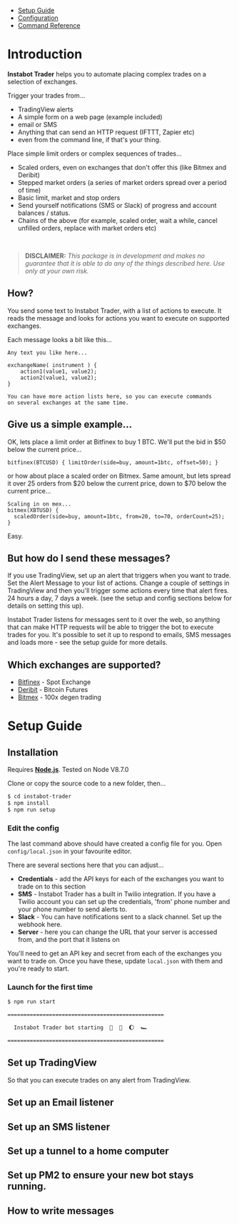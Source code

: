 * [Setup Guide](#api-setup)
* [Configuration](#api-config)  
* [Command Reference](#sections)


<h1 id="api-intro">Introduction</h1>

**Instabot Trader** helps you to automate placing complex trades on a selection of exchanges.

Trigger your trades from...

* TradingView alerts
* A simple form on a web page (example included)
* email or SMS
* Anything that can send an HTTP request (IFTTT, Zapier etc)
* even from the command line, if that's your thing.

Place simple limit orders or complex sequences of trades...

* Scaled orders, even on exchanges that don't offer this (like Bitmex and Deribit)
* Stepped market orders (a series of market orders spread over a period of time)
* Basic limit, market and stop orders
* Send yourself notifications (SMS or Slack) of progress and account balances / status.
* Chains of the above (for example, scaled order, wait a while, cancel unfilled orders, replace with market orders etc)

<br>

> **DISCLAIMER:** *This package is in development and makes no guarantee that it is able to do any of 
the things described here. Use only at your own risk.*  

## How?

You send some text to Instabot Trader, with a list of actions to execute. It reads the 
message and looks for actions you want to execute on supported exchanges.

Each message looks a bit like this...

```
Any text you like here...

exchangeName( instrument ) {
    action1(value1, value2);
    action2(value1, value2);
}

You can have more action lists here, so you can execute commands
on several exchanges at the same time.
```

## Give us a simple example...

OK, lets place a limit order at Bitfinex to buy 1 BTC. We'll put the
bid in $50 below the current price...

```
bitfinex(BTCUSD) { limitOrder(side=buy, amount=1btc, offset=50); } 
```

or how about place a scaled order on Bitmex. Same amount, but lets
spread it over 25 orders from $20 below the current price, down to $70
below the current price...

```
Scaling in on mex...
bitmex(XBTUSD) { 
  scaledOrder(side=buy, amount=1btc, from=20, to=70, orderCount=25); 
} 
```

Easy.

## But how do I send these messages?

If you use TradingView, set up an alert that triggers when you want to trade.
Set the Alert Message to your list of actions. Change a couple of settings
in TradingView and then you'll trigger some actions every time that alert fires.
24 hours a day, 7 days a week. 
(see the setup and config sections below for details on setting this up).

Instabot Trader listens for messages sent to it over the web, so anything
that can make HTTP requests will be able to trigger the bot to execute
trades for you. It's possible to set it up to respond to emails, SMS messages
and loads more - see the setup guide for more details. 


## Which exchanges are supported?

* [Bitfinex](https://www.bitfinex.com/) - Spot Exchange
* [Deribit](https://www.deribit.com/reg-1657.8470) - Bitcoin Futures
* [Bitmex](https://www.bitmex.com/register/LWpOVZ) - 100x degen trading


<h1 id="api-setup">Setup Guide</h1>

## Installation

Requires **[Node.js](https://nodejs.org/en/)**. Tested on Node V8.7.0

Clone or copy the source code to a new folder, then...

```bash
$ cd instabot-trader
$ npm install
$ npm run setup
```


### Edit the config

The last command above should have created a config file for you.
Open `config/local.json` in your favourite editor.

There are several sections here that you can adjust...

* **Credentials** - add the API keys for each of the exchanges you want to trade on to this section
* **SMS** - Instabot Trader has a built in Twilio integration. If you have a Twilio account you can set
            up the credentials, 'from' phone number and your phone number to send alerts to.
* **Slack** - You can have notifications sent to a slack channel. Set up the webhook here. 
* **Server** - here you can change the URL that your server is accessed from, and the port that it listens on

You'll need to get an API key and secret from each of the exchanges you want to trade on.
Once you have these, update `local.json` with them and you're ready to start.   


### Launch for the first time

```bash
$ npm run start

=================================================

  Instabot Trader bot starting  🤖  🚀  🌔  🏎️ 

=================================================

```


## Set up TradingView

So that you can execute trades on any alert from TradingView.

## Set up an Email listener

## Set up an SMS listener

## Set up a tunnel to a home computer

## Set up PM2 to ensure your new bot stays running.

## How to write messages

